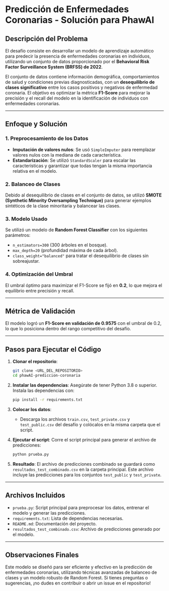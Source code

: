 # Predicción de Enfermedades Coronarias - Solución para PhawAI

## Descripción del Problema
El desafío consiste en desarrollar un modelo de aprendizaje automático para predecir la presencia de enfermedades coronarias en individuos, utilizando un conjunto de datos proporcionado por el **Behavioral Risk Factor Surveillance System (BRFSS) de 2022**. 

El conjunto de datos contiene información demográfica, comportamientos de salud y condiciones previas diagnosticadas, con un **desequilibrio de clases significativo** entre los casos positivos y negativos de enfermedad coronaria. El objetivo es optimizar la métrica **F1-Score** para mejorar la precisión y el recall del modelo en la identificación de individuos con enfermedades coronarias.

---

## Enfoque y Solución
### 1. **Preprocesamiento de los Datos**
- **Imputación de valores nulos**: Se usó `SimpleImputer` para reemplazar valores nulos con la mediana de cada característica.
- **Estandarización**: Se utilizó `StandardScaler` para escalar las características y garantizar que todas tengan la misma importancia relativa en el modelo.

### 2. **Balanceo de Clases**
Debido al desequilibrio de clases en el conjunto de datos, se utilizó **SMOTE (Synthetic Minority Oversampling Technique)** para generar ejemplos sintéticos de la clase minoritaria y balancear las clases.

### 3. **Modelo Usado**
Se utilizó un modelo de **Random Forest Classifier** con los siguientes parámetros:
- `n_estimators=300` (300 árboles en el bosque).
- `max_depth=20` (profundidad máxima de cada árbol).
- `class_weight="balanced"` para tratar el desequilibrio de clases sin sobreajustar.

### 4. **Optimización del Umbral**
El umbral óptimo para maximizar el F1-Score se fijó en **0.2**, lo que mejora el equilibrio entre precisión y recall.

---

## Métrica de Validación
El modelo logró un **F1-Score en validación de 0.9575** con el umbral de 0.2, lo que lo posiciona dentro del rango competitivo del desafío.

---

## Pasos para Ejecutar el Código
1. **Clonar el repositorio**:
   ```bash
   git clone <URL_DEL_REPOSITORIO>
   cd phawAI-prediccion-coronaria
   ```

2. **Instalar las dependencias**:
   Asegúrate de tener Python 3.8 o superior. Instala las dependencias con:
   ```bash
   pip install -r requirements.txt
   ```

3. **Colocar los datos**:
   - Descarga los archivos `train.csv`, `test_private.csv` y `test_public.csv` del desafío y colócalos en la misma carpeta que el script.

4. **Ejecutar el script**:
   Corre el script principal para generar el archivo de predicciones:
   ```bash
   python prueba.py
   ```

5. **Resultado**:
   El archivo de predicciones combinado se guardará como `resultados_test_combinado.csv` en la carpeta principal. Este archivo incluye las predicciones para los conjuntos `test_public` y `test_private`.

---

## Archivos Incluidos
- `prueba.py`: Script principal para preprocesar los datos, entrenar el modelo y generar las predicciones.
- `requirements.txt`: Lista de dependencias necesarias.
- `README.md`: Documentación del proyecto.
- `resultados_test_combinado.csv`: Archivo de predicciones generado por el modelo.

---

## Observaciones Finales
Este modelo se diseñó para ser eficiente y efectivo en la predicción de enfermedades coronarias, utilizando técnicas avanzadas de balanceo de clases y un modelo robusto de Random Forest. Si tienes preguntas o sugerencias, ¡no dudes en contribuir o abrir un issue en el repositorio!
